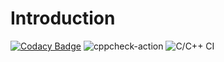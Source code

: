 # Introduction

[![Codacy Badge](https://api.codacy.com/project/badge/Grade/48dc599f80bf46578e9f99920aada58e)](https://app.codacy.com/manual/Vinay2630/Introduction?utm_source=github.com&utm_medium=referral&utm_content=Vinay2630/Introduction&utm_campaign=Badge_Grade_Dashboard)
![cppcheck-action](https://github.com/Vinay2630/Introduction/workflows/cppcheck-action/badge.svg)
![C/C++ CI](https://github.com/Vinay2630/Introduction/workflows/C/C++%20CI/badge.svg)
